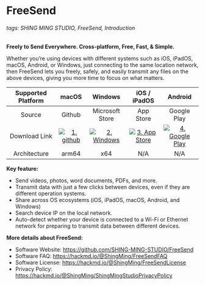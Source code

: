 # FreeSend
###### tags: SHING MING STUDIO, FreeSend, Introduction

**Freely to Send Everywhere. Cross-platform, Free, Fast, & Simple.**

Whether you’re using devices with different systems such as iOS, iPadOS, macOS, Android, or Windows, just connecting to the same location network, then FreeSend lets you freely, safely, and easily transmit any files on the above devices, giving you more time to focus on what matters.


| Supported Platform |                                        macOS                                         |                                        Windows                                        |                                      iOS / iPadOS                                       |                                          Android                                          |
|:------------------:|:------------------------------------------------------------------------------------:|:-------------------------------------------------------------------------------------:|:---------------------------------------------------------------------------------------:|:-----------------------------------------------------------------------------------------:|
|       Source       |                                        Github                                        |                                    Microsoft Store                                    |                                        App Store                                        |                                        Google Play                                        |
|   Download Link    | [![1. github](https://hackmd.io/_uploads/SJltNPi6p.png)](https://www.google.com.hk/) | [![2. Windows](https://hackmd.io/_uploads/By3t4Psap.png)](https://www.google.com.hk/) | [![3. App Store](https://hackmd.io/_uploads/r1X54vopT.png)](https://www.google.com.hk/) | [![4. Google Play](https://hackmd.io/_uploads/Bksc4Poap.png)](https://www.google.com.hk/) |
|    Architecture    |                                        arm64                                         |                                          x64                                          |                                           N/A                                           |                                            N/A                                            | 


**Key feature:**
- Send videos, photos, word documents, PDFs, and more.
- Transmit data with just a few clicks between devices, even if they are different operation systems.
- Share across OS ecosystems (iOS, iPadOS, macOS, Android, and Windows)
- Search device IP on the local network.
- Auto-detect whether your device is connected to a Wi-Fi or Ethernet network for preparing to transmit data between different devices.

**More details about FreeSend:**
- Software Website: https://github.com/SHING-MING-STUDIO/FreeSend
- Software FAQ: https://hackmd.io/@ShingMing/FreeSendFAQ
- Software License: https://hackmd.io/@ShingMing/FreeSendLicense
- Privacy Policy: https://hackmd.io/@ShingMing/ShingMingStudioPrivacyPolicy